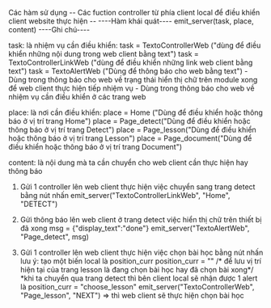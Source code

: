 Các hàm sử dụng 
 -- Các fuction controller từ phía client local để điều khiển client website thực hiện --
    ----Hàm khái quát----
emit_server(task, place, content)
        ----Ghi chú----

task: là nhiệm vụ cần điều khiển:
    task = TextoControllerWeb ("dùng để điều khiển những nội dung trong web client bằng text")
    task = TextoControllerLinkWeb ("dùng để điều khiển những link web client bằng text")
    task = TextoAlertWeb ("Dùng để thông báo cho web bằng text") 
        - Dùng trong thông báo cho web về trạng thái hiển thị chữ trên module xong để web client thực hiện tiếp nhiệm vụ
        - Dùng trong thông báo cho web về nhiệm vụ cần điều khiển ở các trang web

place: là nơi cần điều khiển:
    place = Home ("Dùng để điều khiển hoặc thông báo ở vị trí trang Home")
    place = Page_detect("Dùng để điều khiển hoặc thông báo ở vị trí trang Detect")
    place = Page_lesson("Dùng để điều khiển hoặc thông báo ở vị trí trang Lesson")
    place = Page_document("Dùng để điều khiển hoặc thông báo ở vị trí trang Document")

content: là nội dung mà ta cần chuyển cho web client cần thực hiện hay thông báo


<!-- Example -->
1. Gửi 1 controller lên web client thực hiện việc chuyển sang trang detect bằng nút nhấn
emit_server("TextoControllerLinkWeb", "Home", "DETECT")
2. Gửi thông báo lên web client ở trang detect việc hiển thị chữ trên thiết bị đã xong
msg = {"display_text":"done"}
emit_server("TextoAlertWeb", "Page_detect", msg)

3. Gửi 1 controller lên web client thực hiện việc chọn bài học bằng nút nhấn
lưu ý: tạo một biến local là position_curr
position_curr = "" /* để lưu vị trí hiện tại của trang lesson là đang chọn bài học hay đã chọn bài xong*/
*khi ta chuyển qua trang detect thì bên client local sẽ nhận được 1 alert là position_curr = "choose_lesson"
emit_server("TextoControllerWeb", "Page_lesson", "NEXT") => thì web client sẽ thực hiện chọn bài học


